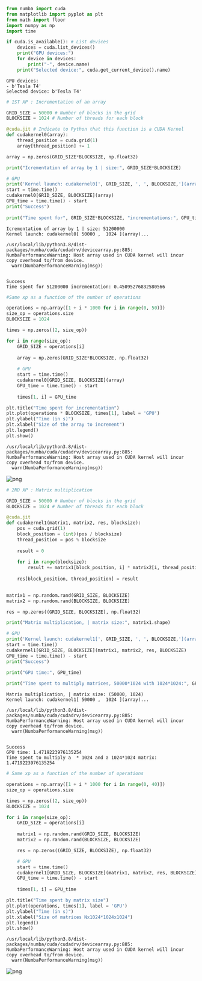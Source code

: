 ```python
from numba import cuda
from matplotlib import pyplot as plt
from math import floor
import numpy as np
import time
```


```python
if cuda.is_available(): # List devices
    devices = cuda.list_devices()
    print("GPU devices:")
    for device in devices:
        print("-", device.name)
    print("Selected device:", cuda.get_current_device().name)
```

    GPU devices:
    - b'Tesla T4'
    Selected device: b'Tesla T4'
    


```python
# 1ST XP : Incrementation of an array

GRID_SIZE = 50000 # Number of blocks in the grid
BLOCKSIZE = 1024 # Number of threads for each block
```


```python
@cuda.jit # Indicate to Python that this function is a CUDA Kernel
def cudakernel0(array):
    thread_position = cuda.grid(1)
    array[thread_position] += 1
```


```python
array = np.zeros(GRID_SIZE*BLOCKSIZE, np.float32)

print("Icrementation of array by 1 | size:", GRID_SIZE*BLOCKSIZE)

# GPU
print('Kernel launch: cudakernel0[', GRID_SIZE, ', ', BLOCKSIZE,'](array)...', end=" ")
start = time.time()
cudakernel0[GRID_SIZE, BLOCKSIZE](array)
GPU_time = time.time() - start
print("Success")
      
print("Time spent for", GRID_SIZE*BLOCKSIZE, "incrementations:", GPU_time)
```

    Icrementation of array by 1 | size: 51200000
    Kernel launch: cudakernel0[ 50000 ,  1024 ](array)... 

    /usr/local/lib/python3.8/dist-packages/numba/cuda/cudadrv/devicearray.py:885: NumbaPerformanceWarning: Host array used in CUDA kernel will incur copy overhead to/from device.
      warn(NumbaPerformanceWarning(msg))
    

    Success
    Time spent for 51200000 incrementation: 0.45095276832580566
    


```python
#Same xp as a function of the number of operations

operations = np.array([1 + i * 1000 for i in range(0, 50)])
size_op = operations.size
BLOCKSIZE = 1024

times = np.zeros((2, size_op))

for i in range(size_op):
    GRID_SIZE = operations[i]
    
    array = np.zeros(GRID_SIZE*BLOCKSIZE, np.float32)
    
    # GPU
    start = time.time()
    cudakernel0[GRID_SIZE, BLOCKSIZE](array)
    GPU_time = time.time() - start
    
    times[1, i] = GPU_time

plt.title("Time spent for incrementation")
plt.plot(operations * BLOCKSIZE, times[1], label = 'GPU')
plt.ylabel("Time (in s)")
plt.xlabel("Size of the array to increment")
plt.legend()
plt.show()
```

    /usr/local/lib/python3.8/dist-packages/numba/cuda/cudadrv/devicearray.py:885: NumbaPerformanceWarning: Host array used in CUDA kernel will incur copy overhead to/from device.
      warn(NumbaPerformanceWarning(msg))
    


    
![png](output_5_1.png)
    



```python
# 2ND XP : Matrix multiplication

GRID_SIZE = 50000 # Number of blocks in the grid
BLOCKSIZE = 1024 # Number of threads for each block
```


```python
@cuda.jit
def cudakernel1(matrix1, matrix2, res, blocksize):
    pos = cuda.grid(1)
    block_position = (int)(pos / blocksize)
    thread_position = pos % blocksize
    
    result = 0
        
    for i in range(blocksize):
        result += matrix1[block_position, i] * matrix2[i, thread_position]
    
    res[block_position, thread_position] = result
    
```


```python
matrix1 = np.random.rand(GRID_SIZE, BLOCKSIZE)
matrix2 = np.random.rand(BLOCKSIZE, BLOCKSIZE)

res = np.zeros((GRID_SIZE, BLOCKSIZE), np.float32)

print("Matrix multiplication, | matrix size:", matrix1.shape)

# GPU
print('Kernel launch: cudakernel1[', GRID_SIZE, ', ', BLOCKSIZE,'](array)...', end=" ")
start = time.time()
cudakernel1[GRID_SIZE, BLOCKSIZE](matrix1, matrix2, res, BLOCKSIZE)
GPU_time = time.time() - start
print("Success")
      
print("GPU time:", GPU_time)

print("Time spent to multiply matrices, 50000*1024 with 1024*1024:", GPU_time)

```

    Matrix multiplication, | matrix size: (50000, 1024)
    Kernel launch: cudakernel1[ 50000 ,  1024 ](array)... 

    /usr/local/lib/python3.8/dist-packages/numba/cuda/cudadrv/devicearray.py:885: NumbaPerformanceWarning: Host array used in CUDA kernel will incur copy overhead to/from device.
      warn(NumbaPerformanceWarning(msg))
    

    Success
    GPU time: 1.4719223976135254
    Time spent to multiply a  * 1024 and a 1024*1024 matrix: 1.4719223976135254
    


```python
# Same xp as a function of the number of operations

operations = np.array([1 + i * 1000 for i in range(0, 40)])
size_op = operations.size

times = np.zeros((2, size_op))
BLOCKSIZE = 1024

for i in range(size_op):
    GRID_SIZE = operations[i]
    
    matrix1 = np.random.rand(GRID_SIZE, BLOCKSIZE)
    matrix2 = np.random.rand(BLOCKSIZE, BLOCKSIZE)

    res = np.zeros((GRID_SIZE, BLOCKSIZE), np.float32)

    # GPU
    start = time.time()
    cudakernel1[GRID_SIZE, BLOCKSIZE](matrix1, matrix2, res, BLOCKSIZE)
    GPU_time = time.time() - start
    
    times[1, i] = GPU_time

plt.title("Time spent by matrix size")
plt.plot(operations, times[1], label = 'GPU')
plt.ylabel("Time (in s)")
plt.xlabel("Size of matrices Nx1024*1024x1024")
plt.legend()
plt.show()
```

    /usr/local/lib/python3.8/dist-packages/numba/cuda/cudadrv/devicearray.py:885: NumbaPerformanceWarning: Host array used in CUDA kernel will incur copy overhead to/from device.
      warn(NumbaPerformanceWarning(msg))
    


    
![png](output_9_1.png)
    

